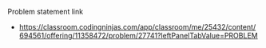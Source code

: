 Problem statement link

- https://classroom.codingninjas.com/app/classroom/me/25432/content/694561/offering/11358472/problem/27741?leftPanelTabValue=PROBLEM
